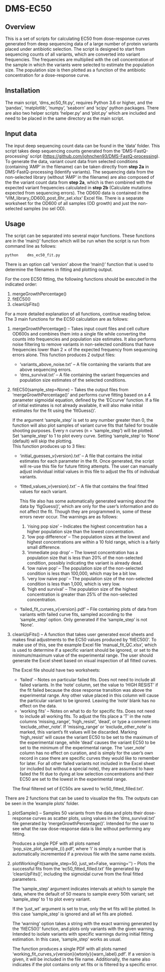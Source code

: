 # DMS-EC50

## Overview
This is a set of scripts for calculating EC50 from dose-response curves generated from deep sequencing data of a large number of protein variants placed under antibiotic selection. The script is designed to start from sequencing counts of all variants, which are converted into variant frequencies. The frequencies are multiplied with the cell concentration of the sample in which the variants were selected to estimate the population size. The population size is then plotted as a function of the antibiotic concentration for a dose-response curve.

## Installation
The main script, ‘dms_ec50_fit.py’, requires Python 3.6 or higher, and the ‘pandas’, ‘matplotlib’, ‘numpy’, ‘seaborn’ and ‘scipy’ python packages. There are also two helper scripts ‘helper.py’ and ‘plot.py’ which are included and need to be placed in the same directory as the main script.

## Input data
The input deep sequencing count data can be found in the ‘data’ folder.
This script takes deep sequencing counts generated from the ‘DMS-FastQ-processing’ script (https://github.com/johnchen93/DMS-FastQ-processing). 
To generate the data, variant count data from selected conditions (containing ‘AMP’ in the filename) can be taken directly from **step 2a** in DMS-FastQ-processing (Identify variants). The sequencing data from the non-selected library (without ‘AMP’ in the filename) are also composed of the the variant count data from **step 2a**, which is then combined with the expected variant frequencies calculated in **step 2b** (Calculate mutations expected from sequencing errors).
The OD600 data is contained in the ‘VIM_library_OD600_post_6hr_sel.xlsx’ Excel file. There is a separate worksheet for the OD600 of all samples (OD growth) and just the non-selected samples (no sel OD).

## Usage
The script can be separated into several major functions. These functions are in the ‘main()’ function which will be run when the script is run from command line as follows:  
  
    python    dms_ec50_fit.py
      
There is an option call ‘version’ above the ‘main()’ function that is used to determine the filenames in fitting and plotting output.  
  
For the core EC50 fitting, the following functions should be executed in the indicated order:
1.	mergeGrowthPercentage()
2.	fitEC50()
3.	cleanUpFits()
  
For a more detailed explanation of all functions, continue reading below.
The 3 main functions for the EC50 calculation are as follows:
1.	mergeGrowthPercentage() – Takes input count files and cell culture OD600s and combines them into a single file while converting the counts into frequencies and population size estimates. It also performs noise filtering to remove variants in non-selected conditions that have frequencies lower than 2 × of the expected frequency from sequencing errors alone. 
This function produces 2 output files:  
    *	‘variants_above_noise.txt’ – A file containing the variants that are above sequencing errors.  
    *	‘dms_survival.txt’ – A file containing the variant frequencies and population size estimates of the selected conditions.  

2.	fitEC50(sample_step=None) – Takes the output files from ‘mergeGrowthPercentage()’ and performs curve fitting based on a 4 parameter sigmoidal equation, defined by the ‘ECcurve’ function. If a file of initial estimates is not already available, it will also make initial estimates for the fit using the ‘fitGuess()’. 

    If the argument ‘sample_step’ is set to any number greater than 0, the function will also plot samples of variant curve fits that failed for trouble shooting purposes. Every n curves (n = ‘sample_step’) will be plotted. Set ‘sample_step’ to 1 to plot every curve. Setting ‘sample_step’ to ‘None’ (default) will skip the plotting.  
    This function produces up to 3 files:  
    *	‘initial_guesses_v{version}.txt’ – A file that contains the initial estimates for each parameter in the fit. Once generated, the script will re-use this file for future fitting attempts. The user can manually adjust individual initial values in this file to adjust the fits of individual variants. 
    *	‘fitted_values_v{version}.txt’ – A file that contains the final fitted values for each variant. 

        This file also has some automatically generated warning about the data by ‘figGuess()’, which are only for the user’s information and do not affect the fit. Though they are programmed in, some of these errors never occur. The warnings are as follows:

        1.	‘rising pop size’ – Indicates the highest concentration has a higher population size than the lowest concentration.
        2.	‘low pop difference’ – The population sizes at the lowest and highest concentrations are within a 10 fold range, which is a fairly small difference.
        3.	‘immediate pop drop’ – The lowest concentration has a population size that is less than 20% of the non-selected condition, possibly indicating the variant is already dead.
        4.	‘low naive pop’ – The population size of the non-selected condition is less than 100,000, which may be a bit low.
        5.	‘very low naive pop’ – The population size of the non-selected condition is less than 1,000, which is very low.
        6.	‘high end survival’ – The population size of the highest concentration is greater than 25% of the non-selected concentration.

    *	‘failed_fit_curves_v{version}.pdf’ – File containing plots of data from variants with failed curve fits, sampled according to the ‘sample_step’ option. Only generated if the ‘sample_step’ is not ‘None’.

3.	cleanUpFits() – A function that takes user generated excel sheets and makes final adjustments to the EC50 values produced by ‘fitEC50()’. To make use of this, see the example Excel file ‘manual_fit_QC.xlsx’, which is used to determine if a specific variant should be ignored, or set to the minimum/maximum value of the experimental range. The user should generate the Excel sheet based on visual inspection of all fitted curves.  

    The Excel file should have two worksheets:  

    *	 ‘failed’ – Notes on particular failed fits. Does not need to include all failed variants. In the ‘note’ column, set the value to ‘HIGH RESIST’ if the fit failed because the dose response transition was above the experimental range. Any other value placed in this column will cause the particular variant to be ignored. Leaving the ‘note’ blank has no effect on the data.
    *	‘working fits’ – Notes on what to do for specific fits. Does not need to include all working fits. To adjust the fits place a ‘T’ in the note columns ‘missing_range’, ‘high_resist’, ‘dead’, or type a comment into ‘exclude_other_note’. If ‘missing_range’ or ‘exclude_other_note’ is marked, this variant’s fit values will be discarded. Marking ‘high_resist’ will cause the variant EC50 to be set to the maximum of the experimental range, while ‘dead’ causes the variant EC50 to be set to the minimum of the experimental range. The ‘user_note’ column has no effect on curation, and is simply for the user’s own record in case there are specific curves they would like to remember for later.
For all other failed variants not included in the Excel sheet (or included but without a special note), they are assumed to have failed the fit due to dying at low selection concentrations and their EC50 are set to the lowest in the experimental range.  
  
    The final filtered set of EC50s are saved to ‘ec50_fitted_filled.txt’.
    
There are 2 functions that can be used to visualize the fits. The outputs can be seen in the ’example plots’ folder.
1.	plotSample() – Samples 50 variants from the data and plots their dose-response curves as scatter plots, using values in the ‘dms_survival.txt’ file generated by ‘mergeGrowthPercentage()’. Intended for the user to see what the raw dose-response data is like without performing any fitting. 

    Produces a single PDF with all plots named ‘pop_size_plot_sample_{i}.pdf’, where ‘i’ is simply a number that is automatically incremented if a previous file with the same name exists. 

2.	plotWorkingFit(sample_step=50, just_wt=False, warning='') – Plots the successful fits from the ‘ec50_fitted_filled.txt’ file generated by ‘cleanUpFits()’, including the sigmoidal curve from the final fitted parameters. 

    The ‘sample_step’ argument indicates intervals at which to sample the data, where the default of 50 means to sample every 50th variant; set ‘sample_step’ to 1 to plot every variant.

    If the ‘just_wt’ argument is set to true, only the wt fits will be plotted. In this case ‘sample_step’ is ignored and all wt fits are plotted.

    The ‘warning’ option takes a string with the exact warning generated by the ‘fitEC50()’ function, and plots only variants with the given warning. Intended to isolate variants with specific warnings during initial fitting estimation. In this case, ‘sample_step’ works as usual.

    The function produces a single PDF with all plots named ‘working_fit_curves_v{version}{wtonly}{warn_label}.pdf’. If a version is given, it will be included in the file name. Additionally, the name also indicates if the plot contains only wt fits or is filtered by a specific error. 

